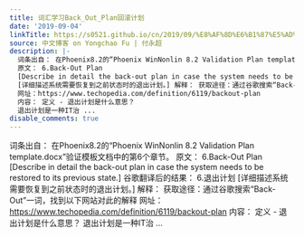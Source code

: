 ```yaml
---
title: 词汇学习Back_Out_Plan回滚计划
date: '2019-09-04'
linkTitle: https://s0521.github.io/cn/2019/09/%E8%AF%8D%E6%B1%87%E5%AD%A6%E4%B9%A0back_out_plan%E5%9B%9E%E6%BB%9A%E8%AE%A1%E5%88%92/
source: 中文博客 on Yongchao Fu | 付永超
description: |-
  词条出自： 在Phoenix8.2的“Phoenix WinNonlin 8.2 Validation Plan template.docx”验证模板文档中的第6个章节。
  原文： 6.Back-Out Plan
  [Describe in detail the back-out plan in case the system needs to be restored to its previous state.] 谷歌翻译后的结果： 6.退出计划
  [详细描述系统需要恢复到之前状态时的退出计划。] 解释： 获取途径：通过谷歌搜索“Back-Out”一词，找到以下网站对此的解释
  网址：https://www.techopedia.com/definition/6119/backout-plan
  内容： 定义 - 退出计划是什么意思？
  退出计划是一种IT治 ...
disable_comments: true
---
```

词条出自： 在Phoenix8.2的“Phoenix WinNonlin 8.2 Validation Plan template.docx”验证模板文档中的第6个章节。
原文： 6.Back-Out Plan
[Describe in detail the back-out plan in case the system needs to be restored to its previous state.] 谷歌翻译后的结果： 6.退出计划
[详细描述系统需要恢复到之前状态时的退出计划。] 解释： 获取途径：通过谷歌搜索“Back-Out”一词，找到以下网站对此的解释
网址：https://www.techopedia.com/definition/6119/backout-plan
内容： 定义 - 退出计划是什么意思？
退出计划是一种IT治 ...